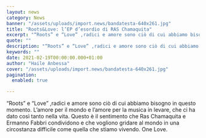 ```yaml
---
layout: news
category: News
banner: "/assets/uploads/import.news/bandatesta-640x261.jpg"
title: "Roots&Love: l’EP d’esordio di RAS Chamaquita"
excerpt: "“Roots” e “Love” ,radici e amore sono ciò di cui abbiamo bisogno in questo momento. L’amore per il mondo e l’amore per la musica in levare, che ci ha dato così tanto nella vita. Questo è il sentimento che Ras Chamaquita e Ermanno Fabbri condividono e che vogliono gridare al mondo in una circostanza difficile [&hellip"
quote: ""
description: "“Roots” e “Love” ,radici e amore sono ciò di cui abbiamo bisogno in questo momento. L’amore per il mondo e l’amore per la musica in levare, che ci ha dato così tanto nella vita. Questo è il sentimento che Ras Chamaquita e Ermanno Fabbri condividono e che vogliono gridare al mondo in una circostanza difficile [&hellip"
keywords: ""
date: 2021-02-19T00:00:00.000+01:00
author: "Haile Anbessa"
cover: "/assets/uploads/import.news/bandatesta-640x261.jpg"
pagination:
  enabled: true

---
```


“Roots” e “Love” ,radici e amore sono ciò di cui abbiamo bisogno in questo momento. L’amore per il mondo e l’amore per la musica in levare, che ci ha dato così tanto nella vita. Questo è il sentimento che Ras Chamaquita e Ermanno Fabbri condividono e che vogliono gridare al mondo in una circostanza difficile come quella che stiamo vivendo. One Love.